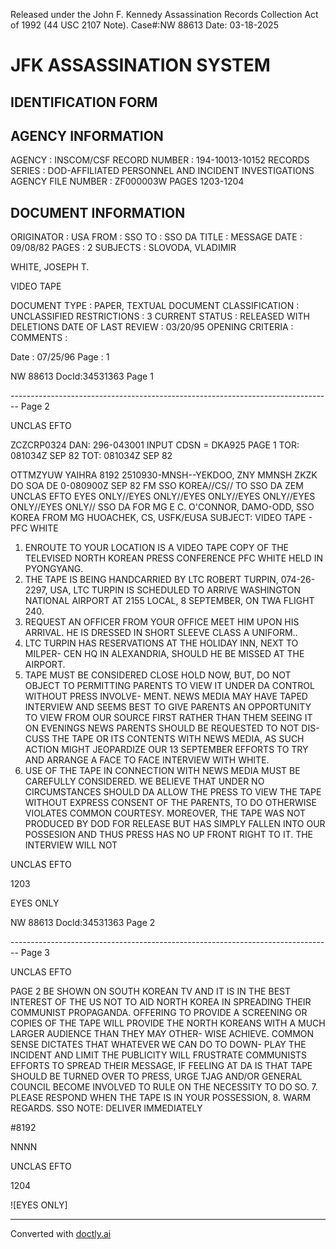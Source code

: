 Released under the John F. Kennedy
Assassination Records Collection Act of
1992 (44 USC 2107 Note). Case#:NW
88613 Date: 03-18-2025

# JFK ASSASSINATION SYSTEM
## IDENTIFICATION FORM

## AGENCY INFORMATION

AGENCY : INSCOM/CSF
RECORD NUMBER : 194-10013-10152
RECORDS SERIES : DOD-AFFILIATED PERSONNEL AND INCIDENT INVESTIGATIONS
AGENCY FILE NUMBER : ZF000003W PAGES 1203-1204

## DOCUMENT INFORMATION

ORIGINATOR : USA
FROM : SSO
TO : SSO DA
TITLE : MESSAGE
DATE : 09/08/82
PAGES : 2
SUBJECTS : SLOVODA, VLADIMIR

WHITE, JOSEPH T.

VIDEO TAPE

DOCUMENT TYPE : PAPER, TEXTUAL DOCUMENT
CLASSIFICATION : UNCLASSIFIED
RESTRICTIONS : 3
CURRENT STATUS : RELEASED WITH DELETIONS
DATE OF LAST REVIEW : 03/20/95
OPENING CRITERIA :
COMMENTS :

Date : 07/25/96
Page : 1

NW 88613 DocId:34531363 Page 1


-------------------------------------------------------------------------------- Page 2

UNCLAS EFTO

ZCZCRP0324
DAN: 296-043001
INPUT CDSN = DKA925
PAGE 1
TOR: 081034Z SEP 82 TOT: 081034Z SEP 82

OTTMZYUW YAIHRA 8192 2510930-MNSH--YEKDOO,
ZNY MMNSH
ZKZK DO SOA DE
0-080900Z SEP 82
FM SSO KOREA//CS//
TO SSO DA
ZEM
UNCLAS EFTO
EYES ONLY//EYES ONLY//EYES ONLY//EYES ONLY//EYES ONLY//EYES ONLY//
SSO DA FOR MG E C. O'CONNOR, DAMO-ODD, SSO KOREA FROM MG HUOACHEK,
CS, USFK/EUSA
SUBJECT: VIDEO TAPE - PFC WHITE

1. ENROUTE TO YOUR LOCATION IS A VIDEO TAPE COPY OF THE TELEVISED
   NORTH KOREAN PRESS CONFERENCE PFC WHITE HELD IN PYONGYANG.
2. THE TAPE IS BEING HANDCARRIED BY LTC ROBERT TURPIN, 074-26-2297,
   USA, LTC TURPIN IS SCHEDULED TO ARRIVE WASHINGTON NATIONAL AIRPORT
   AT 2155 LOCAL, 8 SEPTEMBER, ON TWA FLIGHT 240.
3. REQUEST AN OFFICER FROM YOUR OFFICE MEET HIM UPON HIS ARRIVAL.
   HE IS DRESSED IN SHORT SLEEVE CLASS A UNIFORM..
4. LTC TURPIN HAS RESERVATIONS AT THE HOLIDAY INN, NEXT TO MILPER-
   CEN HQ IN ALEXANDRIA, SHOULD HE BE MISSED AT THE AIRPORT.
5. TAPE MUST BE CONSIDERED CLOSE HOLD NOW, BUT, DO NOT OBJECT TO
   PERMITTING PARENTS TO VIEW IT UNDER DA CONTROL WITHOUT PRESS INVOLVE-
   MENT. NEWS MEDIA MAY HAVE TAPED INTERVIEW AND SEEMS BEST TO GIVE
   PARENTS AN OPPORTUNITY TO VIEW FROM OUR SOURCE FIRST RATHER THAN THEM
   SEEING IT ON EVENINGS NEWS PARENTS SHOULD BE REQUESTED TO NOT DIS-
   CUSS THE TAPE OR ITS CONTENTS WITH NEWS MEDIA, AS SUCH ACTION MIGHT
   JEOPARDIZE OUR 13 SEPTEMBER EFFORTS TO TRY AND ARRANGE A FACE TO FACE
   INTERVIEW WITH WHITE.
6. USE OF THE TAPE IN CONNECTION WITH NEWS MEDIA MUST BE CAREFULLY
   CONSIDERED. WE BELIEVE THAT UNDER NO CIRCUMSTANCES SHOULD DA ALLOW
   THE PRESS TO VIEW THE TAPE WITHOUT EXPRESS CONSENT OF THE PARENTS,
   TO DO OTHERWISE VIOLATES COMMON COURTESY. MOREOVER, THE TAPE WAS NOT
   PRODUCED BY DOD FOR RELEASE BUT HAS SIMPLY FALLEN INTO OUR POSSESION
   AND THUS PRESS HAS NO UP FRONT RIGHT TO IT. THE INTERVIEW WILL NOT

UNCLAS EFTO

1203

EYES ONLY

NW 88613 Docld:34531363 Page 2


-------------------------------------------------------------------------------- Page 3

UNCLAS EFTO

PAGE 2
BE SHOWN ON SOUTH KOREAN TV AND IT IS IN THE BEST INTEREST OF THE US
NOT TO AID NORTH KOREA IN SPREADING THEIR COMMUNIST PROPAGANDA.
OFFERING TO PROVIDE A SCREENING OR COPIES OF THE TAPE WILL PROVIDE
THE NORTH KOREANS WITH A MUCH LARGER AUDIENCE THAN THEY MAY OTHER-
WISE ACHIEVE. COMMON SENSE DICTATES THAT WHATEVER WE CAN DO TO DOWN-
PLAY THE INCIDENT AND LIMIT THE PUBLICITY WILL FRUSTRATE COMMUNISTS
EFFORTS TO SPREAD THEIR MESSAGE, IF FEELING AT DA IS THAT TAPE
SHOULD BE TURNED OVER TO PRESS, URGE TJAG AND/OR GENERAL COUNCIL
BECOME INVOLVED TO RULE ON THE NECESSITY TO DO SO.
7. PLEASE RESPOND WHEN THE TAPE IS IN YOUR POSSESSION,
8. WARM REGARDS.
SSO NOTE: DELIVER IMMEDIATELY

#8192

NNNN

UNCLAS EFTO

1204

![EYES ONLY]


---
Converted with [doctly.ai](https://doctly.ai)